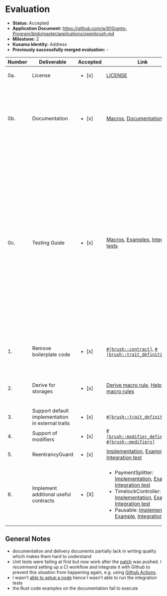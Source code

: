 # Evaluation

- **Status:** Accepted
- **Application Document:** https://github.com/w3f/Grants-Program/blob/master/applications/openbrush.md
- **Milestone:** 2
- **Kusama Identity:** Address
- **Previously successfully merged evaluation:** -

| Number | Deliverable | Accepted | Link | Evaluation Notes |
| ------ | ----------- | -------- | ---- |----------------- |
| 0a. | License |<ul><li>[x] </li></ul>|[LICENSE](https://github.com/Supercolony-net/openbrush-contracts/blob/74524fb06a788aae011c3213561038a66ed7cac5/LICENSE)|MIT License|
| 0b.  | Documentation |<ul><li>[x] </li></ul>|[Macros](https://github.com/Supercolony-net/openbrush-contracts/blob/783406805c4ef86176d4a3500db6840c5b7f059a/utils/brush/proc_macros/lib.rs), [Documentation](https://supercolony-net.github.io/openbrush-contracts/index.html)|<ul><li>all macros have extensive documentation</li><li>new features are documentated</li><li>the Rust code examples on the documentation fail to execute</li></ul>|
| 0c. | Testing Guide |<ul><li>[x] </li></ul>|[Macros](https://github.com/Supercolony-net/openbrush-contracts/blob/783406805c4ef86176d4a3500db6840c5b7f059a/utils/brush/proc_macros/lib.rs), [Examples](https://github.com/Supercolony-net/openbrush-contracts/tree/783406805c4ef86176d4a3500db6840c5b7f059a/examples), [Integration tests](https://github.com/Supercolony-net/openbrush-contracts/tree/783406805c4ef86176d4a3500db6840c5b7f059a/tests)|<ul><li>Macros include executable code examples as part of the comments</li><li>Various examples exists, e.g. for psp22, psp721 access control, ownable psp1155 tokens, reentrency guards, pausable contracts, timelocks, payment splitters</li><li>Integration tests exist. Since I was [unable to setup a node](https://github.com/paritytech/canvas-node/issues/75) I wasn't able to run them though due to [this issue](https://github.com/paritytech/canvas-node/issues/75#issuecomment-912337823). However, semuelle confirmed that they do run on his machine.</li><li>Unit tests are all passing</li></ul>|
| 1. | Remove boilerplate code |<ul><li>[x] </li></ul>|[`#[brush::contract]`](https://github.com/Supercolony-net/openbrush-contracts/blob/783406805c4ef86176d4a3500db6840c5b7f059a/utils/brush/proc_macros/lib.rs#L15), [`#[brush::trait_definition]`](https://github.com/Supercolony-net/openbrush-contracts/blob/783406805c4ef86176d4a3500db6840c5b7f059a/utils/brush/proc_macros/lib.rs#L173)|<ul><li>Boilerplate was drastically reduced using Macros</li></ul>|
| 2. | Derive for storages	 |<ul><li>[x] </li></ul>|[Derive macro rule](https://github.com/Supercolony-net/openbrush-contracts/blob/783406805c4ef86176d4a3500db6840c5b7f059a/utils/brush_derive_macro/lib.rs#L11), [Helper macro rules](https://github.com/Supercolony-net/openbrush-contracts/blob/783406805c4ef86176d4a3500db6840c5b7f059a/utils/brush/macros.rs)|<ul><li>A [Rust Procedural Derive Macro](https://doc.rust-lang.org/reference/procedural-macros.html#derive-macros) was created for [storages](https://github.com/Supercolony-net/openbrush-contracts/blob/783406805c4ef86176d4a3500db6840c5b7f059a/utils/brush_derive_macro/lib.rs#L11)</li></ul>|
| 3. | Support default implementation in external traits |<ul><li>[x] </li></ul>|[`#[brush::trait_definition]`](https://github.com/Supercolony-net/openbrush-contracts/blob/783406805c4ef86176d4a3500db6840c5b7f059a/utils/brush/proc_macros/lib.rs#L173)|<ul><li>implemented</li></ul>|
| 4. | Support of modifiers |<ul><li>[x] </li></ul>|[`#[brush::modifier_definition]`](https://github.com/Supercolony-net/openbrush-contracts/blob/783406805c4ef86176d4a3500db6840c5b7f059a/utils/brush/proc_macros/lib.rs#L204), [`#[brush::modifiers]`](https://github.com/Supercolony-net/openbrush-contracts/blob/783406805c4ef86176d4a3500db6840c5b7f059a/utils/brush/proc_macros/lib.rs#L336)|<ul><li>implemented</li></ul>|
| 5. | ReentrancyGuard |<ul><li>[x] </li></ul>|[Implementation](https://github.com/Supercolony-net/openbrush-contracts/tree/783406805c4ef86176d4a3500db6840c5b7f059a/contracts/security/reentrancy-guard), [Example](https://github.com/Supercolony-net/openbrush-contracts/tree/783406805c4ef86176d4a3500db6840c5b7f059a/examples/reentrancy-guard), [Integration test](https://github.com/Supercolony-net/openbrush-contracts/blob/783406805c4ef86176d4a3500db6840c5b7f059a/tests/reentrancy_guard.tests.ts)|<ul><li>implemented</li></ul>|
| 6. | Implement additional useful contracts |<ul><li>[X] </li></ul>|<ul><li>PaymentSplitter: [Implementation](https://github.com/Supercolony-net/openbrush-contracts/tree/783406805c4ef86176d4a3500db6840c5b7f059a/contracts/finance/payment-splitter), [Example](https://github.com/Supercolony-net/openbrush-contracts/tree/783406805c4ef86176d4a3500db6840c5b7f059a/examples/payment-splitter), [Integration test](https://github.com/Supercolony-net/openbrush-contracts/blob/783406805c4ef86176d4a3500db6840c5b7f059a/tests/payment-splitter.tests.ts)</li><li>TimelockController: [Implementation](https://github.com/Supercolony-net/openbrush-contracts/tree/783406805c4ef86176d4a3500db6840c5b7f059a/contracts/governance/timelock-controller), [Example](https://github.com/Supercolony-net/openbrush-contracts/tree/783406805c4ef86176d4a3500db6840c5b7f059a/examples/timelock-controller), [Integration test](https://github.com/Supercolony-net/openbrush-contracts/blob/783406805c4ef86176d4a3500db6840c5b7f059a/tests/timelock-controller.tests.ts)</li><li>Pausable: [Implementation](https://github.com/Supercolony-net/openbrush-contracts/tree/783406805c4ef86176d4a3500db6840c5b7f059a/contracts/security/pausable), [Example](https://github.com/Supercolony-net/openbrush-contracts/tree/783406805c4ef86176d4a3500db6840c5b7f059a/examples/pausable), [Integration test](https://github.com/Supercolony-net/openbrush-contracts/blob/783406805c4ef86176d4a3500db6840c5b7f059a/tests/pausable.tests.ts)</li></ul>|Implemented various contracts:<ul><li>PaymentSplitter</li><li>TimelockController</li><li>Pausable</li></ul>|

## General Notes

- documentation and delivery documents partially lack in writing quality which makes them hard to understand
- Unit tests were failing at first but now work after the [patch](https://github.com/Supercolony-net/openbrush-contracts/tree/592b4c7b5129fafc227ef603bb8b96e1dab0eb68) was pushed. I recommend setting up a CI workflow and integrate it with Github to prevent this situation from happening again, e.g. using [Github Actions](https://dev.to/bampeers/rust-ci-with-github-actions-1ne9).
- I wasn't [able to setup a node](https://github.com/paritytech/canvas-node/issues/75) hence I wasn't able to run the integration tests
- the Rust code examples on the documentation fail to execute